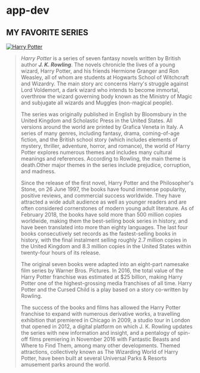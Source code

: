 # app-dev
## **MY FAVORITE SERIES** 
[![Harry Potter](/assets/images/harry.jpg "Potter")](https://www.warnerbros.com/movies/harry-potter-complete-8-film-collection)


>*Harry Potter* is a series of seven fantasy novels written by British author ***J. K. Rowling***. The novels chronicle the lives of a young wizard, Harry Potter, and his friends Hermione Granger and Ron Weasley, all of whom are students at Hogwarts School of Witchcraft and Wizardry. The main story arc concerns Harry's struggle against Lord Voldemort, a dark wizard who intends to become immortal, overthrow the wizard governing body known as the Ministry of Magic and subjugate all wizards and Muggles (non-magical people).
>
>The series was originally published in English by Bloomsbury in the United Kingdom and Scholastic Press in the United States. All versions around the world are printed by Grafica Veneta in Italy. A series of many genres, including fantasy, drama, coming-of-age fiction, and the British school story (which includes elements of mystery, thriller, adventure, horror, and romance), the world of Harry Potter explores numerous themes and includes many cultural meanings and references. According to Rowling, the main theme is death.Other major themes in the series include prejudice, corruption, and madness.
>
>Since the release of the first novel, Harry Potter and the Philosopher's Stone, on 26 June 1997, the books have found immense popularity, positive reviews, and commercial success worldwide. They have attracted a wide adult audience as well as younger readers and are often considered cornerstones of modern young adult literature. As of February 2018, the books have sold more than 500 million copies worldwide, making them the best-selling book series in history, and have been translated into more than eighty languages. The last four books consecutively set records as the fastest-selling books in history, with the final instalment selling roughly 2.7 million copies in the United Kingdom and 8.3 million copies in the United States within twenty-four hours of its release.
>
>The original seven books were adapted into an eight-part namesake film series by Warner Bros. Pictures. In 2016, the total value of the Harry Potter franchise was estimated at $25 billion, making Harry Potter one of the highest-grossing media franchises of all time. Harry Potter and the Cursed Child is a play based on a story co-written by Rowling.
>
>The success of the books and films has allowed the Harry Potter franchise to expand with numerous derivative works, a travelling exhibition that premiered in Chicago in 2009, a studio tour in London that opened in 2012, a digital platform on which J. K. Rowling updates the series with new information and insight, and a pentalogy of spin-off films premiering in November 2016 with Fantastic Beasts and Where to Find Them, among many other developments. Themed attractions, collectively known as The Wizarding World of Harry Potter, have been built at several Universal Parks & Resorts amusement parks around the world.

